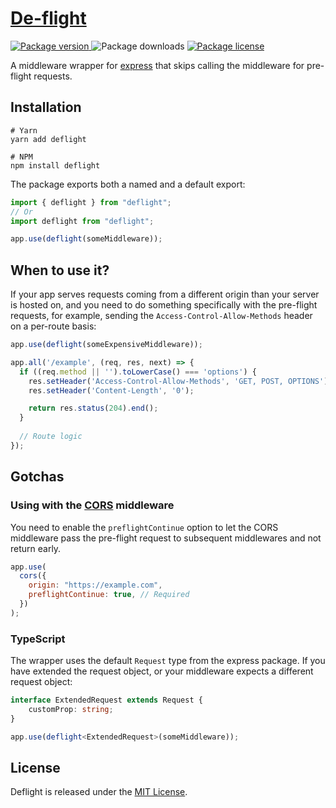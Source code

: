 # [De-flight](https://npmjs.com/package/deflight)

<p>
  <a href="https://npmjs.com/package/deflight" target="_blank">
    <img alt="Package version" src="https://badgen.net/npm/v/deflight" />
  </a>
  <img alt="Package downloads" src="https://badgen.net/npm/dm/deflight" />
  <a href="./LICENSE">
    <img alt="Package license" src="https://badgen.net/npm/license/deflight" />
  </a>
</p>

A middleware wrapper for [express](https://expressjs.com/) that skips calling the middleware for pre-flight requests.

## Installation

```shell
# Yarn
yarn add deflight

# NPM
npm install deflight
```

The package exports both a named and a default export:

```js
import { deflight } from "deflight";
// Or
import deflight from "deflight";

app.use(deflight(someMiddleware));
```

## When to use it?

If your app serves requests coming from a different origin than your server is hosted on, and you need to do something specifically with the pre-flight requests, for example, sending the `Access-Control-Allow-Methods` header on a per-route basis:

```js
app.use(deflight(someExpensiveMiddleware));

app.all('/example', (req, res, next) => {
  if ((req.method || '').toLowerCase() === 'options') {
    res.setHeader('Access-Control-Allow-Methods', 'GET, POST, OPTIONS');
    res.setHeader('Content-Length', '0');

    return res.status(204).end();
  }
  
  // Route logic
});
```

## Gotchas

### Using with the [CORS](https://expressjs.com/en/resources/middleware/cors.html) middleware

You need to enable the `preflightContinue` option to let the CORS middleware pass the pre-flight request
to subsequent middlewares and not return early.

```js
app.use(
  cors({
    origin: "https://example.com",
    preflightContinue: true, // Required
  })
);
```

### TypeScript

The wrapper uses the default `Request` type from the express package.
If you have extended the request object, or your middleware expects a different request object:

```ts
interface ExtendedRequest extends Request {
    customProp: string;
}

app.use(deflight<ExtendedRequest>(someMiddleware));
```

## License

Deflight is released under the [MIT License](./LICENSE).
